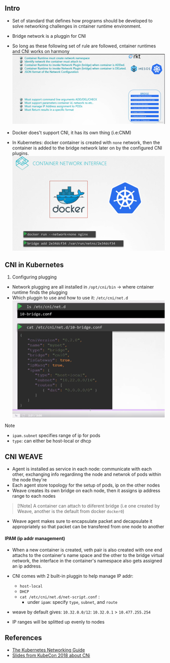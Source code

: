 ## Intro
- Set of standard that defines how programs should be developed to solve networking challenges in cntainer runtime environment. 
- Bridge network is a pluggin for CNI 
- So long as these following set of rule are followed, cntainer runtimes and CNI works on harmony
![](../../../img/Pasted%20image%2020250522220736.png)

- Docker does't support CNI, it has its own thing (i.e:CNM)
- In Kubernetes: docker container is created with `none` network, then the container is added to the bridge network later on by the configured CNI plugins. 
![](../../../img/Pasted%20image%2020250522221251.png)

## CNI in Kubernetes 

1. Configuring plugging 
- Network plugging are all installed in `/opt/cni/bin` -> where cntainer runtime finds the plugging 
- Which pluggin to use and how to use it: `/etc/cni/net.d`
![](../../../img/Pasted%20image%2020250525121930.png)

>[!Note] 
> - `ipam.subnet` specifies range of ip for pods
> - `type`: can either be host-local or dhcp 


## CNI WEAVE 

- Agent is installed as service in each node: communicate with each other, exchanging info regardinng the node and netwrok of pods within the node they're 
- Each agent store topology for the setup of pods, ip on the other nodes 
- Weave creates its own bridge on each node, then it assigns ip address range to each nodes
>[!Note] A container can attach to diiferent bridge (i.e one created by Weave, another is the default from docker `docker0`) 

- Weave agent makes sure to encapsulate packet and decapsulate it appropriately so that packet can be transfered from one node to another 
#### IPAM (ip addr management)
- When a new container is created, veth pair is also created with one end attachs to the container's name space and the other to the bridge virtual network, the interface in the container's namespace also gets assigned an ip address.
- CNI comes with 2 built-in pluggin to help manage IP addr: 
	- `host-local`
	- `DHCP`
	- `cat /etc/cni/net.d/net-script.conf` :
		- under `ipam`: specify `type`, `subnet`, and `route`

- weave by default gives: `10.32.0.0/12`: `10.32.0.1` > `10.477.255.254`
- IP ranges will be splitted up evenly to nodes

## References
- [The Kubernetes Networking Guide](https://www.tkng.io/)
- [Slides from KubeCon 2018 about CNi](https://www.caseyc.net/cni-talk-kubecon-18.pdf)